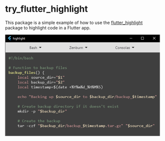 # try_flutter_highlight

This package is a simple example of how to use the [flutter_highlight](https://pub.dev/packages/flutter_highlight) package to highlight code in a Flutter app.


![image](assets/try_flutter_highlight.png)